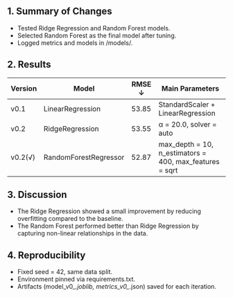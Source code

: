 ## 1. Summary of Changes

- Tested Ridge Regression and Random Forest models.    
- Selected Random Forest as the final model after tuning.        
- Logged metrics and models in /models/.      

## 2. Results

| Version  | Model                 | RMSE ↓ | Main Parameters                                         |  
| -------- | --------------------- | ------ | ------------------------------------------------------- |  
| v0.1     | LinearRegression      | 53.85  | StandardScaler + LinearRegression                       |  
| v0.2     | RidgeRegression       | 53.55  | α = 20.0, solver = auto                                 |  
| v0.2(√)  | RandomForestRegressor | 52.87  | max_depth = 10, n_estimators = 400, max_features = sqrt | 

## 3. Discussion

- The Ridge Regression showed a small improvement by reducing overfitting compared to the baseline.  
- The Random Forest performed better than Ridge Regression by capturing non-linear relationships in the data.  
  
## 4. Reproducibility

- Fixed seed = 42, same data split.  
- Environment pinned via requirements.txt.  
- Artifacts (model_v0_*.joblib, metrics_v0_*.json) saved for each iteration.  
